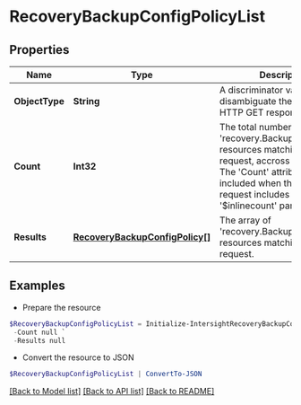 # RecoveryBackupConfigPolicyList
## Properties

Name | Type | Description | Notes
------------ | ------------- | ------------- | -------------
**ObjectType** | **String** | A discriminator value to disambiguate the schema of a HTTP GET response body. | 
**Count** | **Int32** | The total number of &#39;recovery.BackupConfigPolicy&#39; resources matching the request, accross all pages. The &#39;Count&#39; attribute is included when the HTTP GET request includes the &#39;$inlinecount&#39; parameter. | [optional] 
**Results** | [**RecoveryBackupConfigPolicy[]**](RecoveryBackupConfigPolicy.md) | The array of &#39;recovery.BackupConfigPolicy&#39; resources matching the request. | [optional] 

## Examples

- Prepare the resource
```powershell
$RecoveryBackupConfigPolicyList = Initialize-IntersightRecoveryBackupConfigPolicyList  -ObjectType null `
 -Count null `
 -Results null
```

- Convert the resource to JSON
```powershell
$RecoveryBackupConfigPolicyList | ConvertTo-JSON
```

[[Back to Model list]](../README.md#documentation-for-models) [[Back to API list]](../README.md#documentation-for-api-endpoints) [[Back to README]](../README.md)

